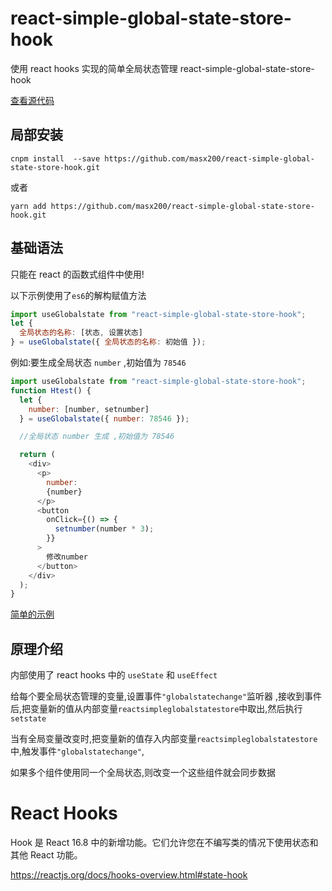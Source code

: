 # react-simple-global-state-store-hook

使用 react hooks 实现的简单全局状态管理 react-simple-global-state-store-hook

[查看源代码](https://github.com/masx200/react-simple-global-state-store-hook/blob/master/src/react-simple-global-state-store.js)

## 局部安装

```
cnpm install  --save https://github.com/masx200/react-simple-global-state-store-hook.git
```

或者

```
yarn add https://github.com/masx200/react-simple-global-state-store-hook.git
```

## 基础语法

只能在 react 的函数式组件中使用!

以下示例使用了`es6`的解构赋值方法

```javascript
import useGlobalstate from "react-simple-global-state-store-hook";
let {
  全局状态的名称: [状态, 设置状态]
} = useGlobalstate({ 全局状态的名称: 初始值 });
```

例如:要生成全局状态 `number` ,初始值为 `78546`

```javascript
import useGlobalstate from "react-simple-global-state-store-hook";
function Htest() {
  let {
    number: [number, setnumber]
  } = useGlobalstate({ number: 78546 });

  //全局状态 number 生成 ,初始值为 78546

  return (
    <div>
      <p>
        number:
        {number}
      </p>
      <button
        onClick={() => {
          setnumber(number * 3);
        }}
      >
        修改number
      </button>
    </div>
  );
}
```

[简单的示例](https://github.com/masx200/react-simple-global-state-store-hook/blob/master/src/index.js)

## 原理介绍

内部使用了 react hooks 中的 `useState` 和 `useEffect`

给每个要全局状态管理的变量,设置事件`"globalstatechange"`监听器 ,接收到事件后,把变量新的值从内部变量`reactsimpleglobalstatestore`中取出,然后执行`setstate`

当有全局变量改变时,把变量新的值存入内部变量`reactsimpleglobalstatestore`中,触发事件`"globalstatechange"`,

如果多个组件使用同一个全局状态,则改变一个这些组件就会同步数据


# React Hooks

Hook 是 React 16.8 中的新增功能。它们允许您在不编写类的情况下使用状态和其他 React 功能。

https://reactjs.org/docs/hooks-overview.html#state-hook

